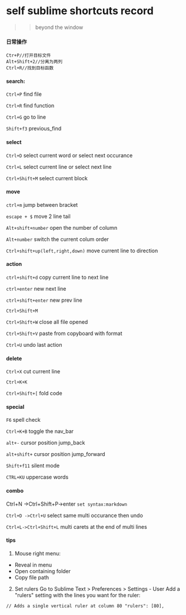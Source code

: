 # self sublime shortcuts record 
>>beyond the window 

#### 日常操作
`Ctr+P//打开目标文件`<br/>
`Alt+Shift+2//分离为两列`<br/>
`Ctrl+R//找到目标函数`<br/>




#### search:
`Ctrl+P` 	find file

`Ctrl+R`  find function

`Ctrl+G` go to line

`Shift+f3` previous_find



#### select

`Ctrl+D` select current word or select next occurance 

`Ctrl+L` select current line or select next line

`Ctrl+Shift+M` select current block

#### move
`ctrl+m` jump between bracket 

`escape + $` move 2 line tail 

`Alt+shift+number` open the number of column

`Alt+number` switch the current colum order

`Ctrl+shift+up(left,right,down)` move current line to direction

#### action

`ctrl+shift+d` copy current line to next line

`ctrl+enter` new next line 

`ctrl+shift+enter` new prev line

`Ctrl+Shift+M`

`Ctrl+Shift+W` close all file opened

`Ctrl+Shift+V` paste from copyboard with format

`Ctrl+U` undo last action


#### delete
`Ctrl+X` cut current line

`Ctrl+K+K` 

`Ctrl+Shift+[` fold code

#### special
`F6` spell check

`Ctrl+K+B` toggle the nav_bar

`alt+-` cursor position jump_back

`alt+shift+` cursor position jump_forward 

`Shift+f11` silent mode

`CTRL+KU` uppercase words

#### combo
Ctrl+N ->Ctrl+Shift+P->enter `set syntax:markdown`

`Ctrl+D ->Ctrl+U` select same multi occurance then undo

`Ctrl+L->Ctrl+Shift+L` multi carets at the end of multi lines

#### tips
1. Mouse right menu:
+ Reveal in menu
+ Open containing folder
+ Copy file path

2. Set rulers
Go to Sublime Text > Preferences > Settings - User
Add a "rulers" setting with the lines you want for the ruler:

`// Adds a single vertical ruler at column 80
"rulers": [80],` 